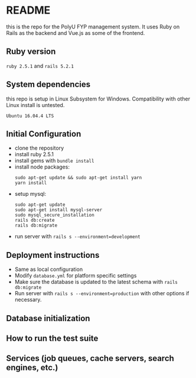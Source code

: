 # README

this is the repo for the PolyU FYP management system. It uses Ruby on Rails as the backend and Vue.js as some of the frontend.

## Ruby version
``` ruby 2.5.1 ``` and ``` rails 5.2.1 ```

## System dependencies
this repo is setup in Linux Subsystem for Windows. 
Compatibility with other Linux install is untested.

``` Ubuntu 16.04.4 LTS ```


## Initial Configuration
* clone the repository
* install ruby 2.5.1
* install gems with  ``` bundle install ```
* install node packages:
    ```
    sudo apt-get update && sudo apt-get install yarn
    yarn install
    ```
* setup mysql:
    ```
    sudo apt-get update
    sudo apt-get install mysql-server
    sudo mysql_secure_installation
    rails db:create
    rails db:migrate
    ```
* run server with ``` rails s --environment=development ``` 

## Deployment instructions
* Same as local configuration
* Modify ```database.yml``` for platform specific settings
* Make sure the database is updated to the latest schema with ``` rails db:migrate ```
* Run server with ``` rails s --environment=production ``` with other options if necessary.

## Database initialization

## How to run the test suite

## Services (job queues, cache servers, search engines, etc.)

